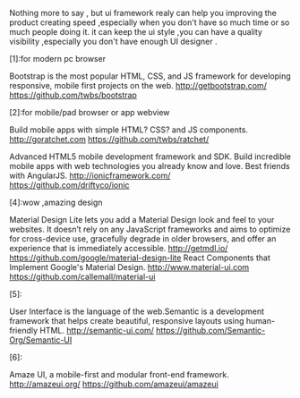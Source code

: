 Nothing more to say , but ui framework realy can help you improving the product creating speed ,especially when you don't have so much time or so much people doing it.
it can keep the ui style ,you can have a quality visibility ,especially you don't have enough UI designer .

[1]:for modern pc browser 

Bootstrap is the most popular HTML, CSS, and JS framework for developing responsive, mobile first projects on the web.
http://getbootstrap.com/
https://github.com/twbs/bootstrap

[2]:for mobile/pad browser or app webview

Build mobile apps with simple HTML? CSS? and JS components.
http://goratchet.com
https://github.com/twbs/ratchet/

[3]:for 

Advanced HTML5 mobile development framework and SDK. Build incredible mobile apps with web technologies you already know and love. Best friends with AngularJS. 
http://ionicframework.com/
https://github.com/driftyco/ionic

[4]:wow ,amazing design

Material Design Lite lets you add a Material Design look and feel to your websites. It doesn’t rely on any JavaScript frameworks and aims to optimize for cross-device use, gracefully degrade in older browsers, and offer an experience that is immediately accessible.
http://getmdl.io/
https://github.com/google/material-design-lite
React Components that Implement Google's Material Design. 
http://www.material-ui.com
https://github.com/callemall/material-ui

[5]:

User Interface is the language of the web.Semantic is a development framework that helps create beautiful, responsive layouts using human-friendly HTML.
http://semantic-ui.com/
https://github.com/Semantic-Org/Semantic-UI

[6]:

Amaze UI, a mobile-first and modular front-end framework. 
http://amazeui.org/
https://github.com/amazeui/amazeui
